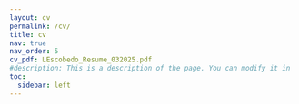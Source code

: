 ```yaml
---
layout: cv
permalink: /cv/
title: cv
nav: true
nav_order: 5
cv_pdf: LEscobedo_Resume_032025.pdf
#description: This is a description of the page. You can modify it in '_pages/cv.md'. You can also change or remove the top pdf download button.
toc:
  sidebar: left
---
```

